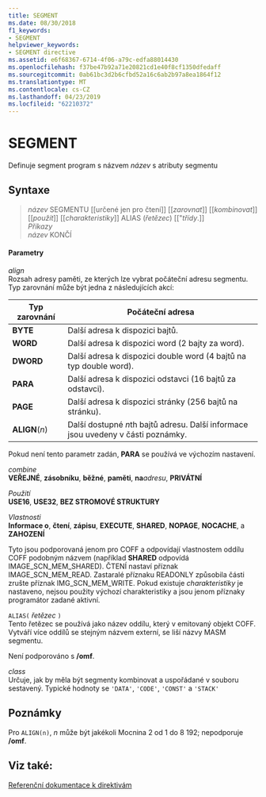 ```yaml
---
title: SEGMENT
ms.date: 08/30/2018
f1_keywords:
- SEGMENT
helpviewer_keywords:
- SEGMENT directive
ms.assetid: e6f68367-6714-4f06-a79c-edfa88014430
ms.openlocfilehash: f37be47b92a71e20821cd1e40f8cf1350dfedaff
ms.sourcegitcommit: 0ab61bc3d2b6cfbd52a16c6ab2b97a8ea1864f12
ms.translationtype: MT
ms.contentlocale: cs-CZ
ms.lasthandoff: 04/23/2019
ms.locfileid: "62210372"
---
```

# <a name="segment"></a>SEGMENT

Definuje segment program s názvem *název* s atributy segmentu

## <a name="syntax"></a>Syntaxe

> *název* SEGMENTU [[určené jen pro čtení]] [[*zarovnat*]] [[*kombinovat*]] [[*použít*]] [[*charakteristiky*]] ALIAS (*řetězec*) [["*třídy*.]]<br/>
> *Příkazy*<br/>
> *název* KONČÍ

#### <a name="parameters"></a>Parametry

*align*<br/>
Rozsah adresy paměti, ze kterých lze vybrat počáteční adresu segmentu. Typ zarovnání může být jedna z následujících akcí:

|Typ zarovnání|Počáteční adresa|
|----------------|----------------------|
|**BYTE**|Další adresa k dispozici bajtů.|
|**WORD**|Další adresa k dispozici word (2 bajty za word).|
|**DWORD**|Další adresa k dispozici double word (4 bajtů na typ double word).|
|**PARA**|Další adresa k dispozici odstavci (16 bajtů za odstavci).|
|**PAGE**|Další adresa k dispozici stránky (256 bajtů na stránku).|
|**ALIGN**(*n*)|Další dostupné *n*th bajtů adresu. Další informace jsou uvedeny v části poznámky.|

Pokud není tento parametr zadán, **PARA** se používá ve výchozím nastavení.

*combine*<br/>
**VEŘEJNÉ**, **zásobníku**, **běžné**, **paměti**, **na**<em>adresu</em>, **PRIVÁTNÍ**

*Použití*<br/>
**USE16**, **USE32**, **BEZ STROMOVÉ STRUKTURY**

*Vlastnosti*<br/>
**Informace o**, **čtení**, **zápisu**, **EXECUTE**, **SHARED**, **NOPAGE**, **NOCACHE**, a **ZAHOZENÍ**

Tyto jsou podporovaná jenom pro COFF a odpovídají vlastnostem oddílu COFF podobným názvem (například **SHARED** odpovídá IMAGE_SCN_MEM_SHARED). ČTENÍ nastaví příznak IMAGE_SCN_MEM_READ. Zastaralé příznaku READONLY způsobila části zrušte příznak IMG_SCN_MEM_WRITE. Pokud existuje *charakteristiky* je nastaveno, nejsou použity výchozí charakteristiky a jsou jenom příznaky programátor zadané aktivní.

`ALIAS(` *řetězec* `)`<br/>
Tento řetězec se používá jako název oddílu, který v emitovaný objekt COFF.  Vytváří více oddílů se stejným názvem externí, se liší názvy MASM segmentu.

Není podporováno s **/omf**.

*class*<br/>
Určuje, jak by měla být segmenty kombinovat a uspořádané v souboru sestavený. Typické hodnoty se `'DATA'`, `'CODE'`, `'CONST'` a `'STACK'`

## <a name="remarks"></a>Poznámky

Pro `ALIGN(n)`, *n* může být jakékoli Mocnina 2 od 1 do 8 192; nepodporuje **/omf**.

## <a name="see-also"></a>Viz také:

[Referenční dokumentace k direktivám](../../assembler/masm/directives-reference.md)<br/>